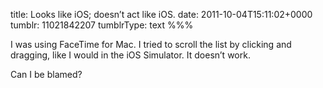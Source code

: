 title: Looks like iOS; doesn’t act like iOS.
date: 2011-10-04T15:11:02+0000
tumblr: 11021842207
tumblrType: text
%%%

I was using FaceTime for Mac. I tried to scroll the list by clicking and dragging, like I would in the iOS Simulator. It doesn’t work. 

Can I be blamed?
